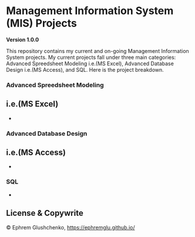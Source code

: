 # Management Information System (MIS) Projects

**Version 1.0.0**

This repository contains my current and on-going Management Information System projects. My current projects fall under three main categories: Advanced Spreedsheet Modeling i.e.(MS Excel), Advanced Database Design i.e.(MS Access), and SQL. Here is the project breakdown. 


### Advanced Spreedsheet Modeling 
## i.e.(MS Excel)

- 

### Advanced Database Design
## i.e.(MS Access)

- 

### SQL

- 

## License & Copywrite

© Ephrem Glushchenko, https://ephremglu.github.io/
